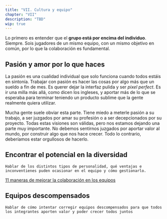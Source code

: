 ```yaml
---
title: "VII. Cultura y equipo"
chapter: "VII"
description: "TBD"
wip: true
---
```


Lo primero es entender que el **grupo está por encima del individuo**. Siempre. Sois jugadores de un mismo equipo, con un mismo objetivo en común, por lo que la colaboración es fundamental.

## Pasión y amor por lo que haces

La pasión es una cualidad individual que solo funciona cuando todos estáis en sintonía. Trabajar con pasión es hacer las cosas por algo más que un sueldo a fin de mes. Es querer dejar la interfaz pulida y ser *pixel perfect*. Es ir una milla más allá, como dicen los ingleses, y aportar más de lo que se esperaba para terminar teniendo un producto sublime que la gente realmente quiera utilizar.

Mucha gente suele obviar esta parte. Tiene miedo a meterle pasión a su trabajo, a ser juzgados por amar su profesión o a ser decepcionados por su proyecto. Todas estas visiones son válidas, pero nos estamos dejando una parte muy importante. No debemos sentirnos juzgados por aportar valor al mundo, por construir algo que nos hace crecer. Todo lo contrario, deberíamos estar orgullosos de hacerlo.

## Encontrar el potencial en la diversidad

`Hablar de los distintos tipos de personalidad, qué ventajas e inconventienes puden ocasionar en el equipo y cómo gestionarlo.`

[11 maneras de mejorar la colaboración en los equipos](https://asana.com/es/resources/collaboration-in-the-workplace)

## Equipos descompensados

`Hablar de cómo intentar corregir equipos descompensados para que todos los integrantes aporten valor y poder crecer todos juntos`
